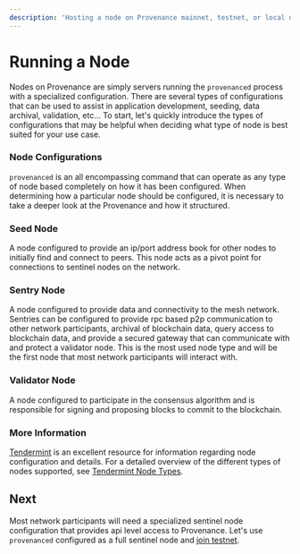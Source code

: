 ```yaml
---
description: 'Hosting a node on Provenance mainnet, testnet, or local development.'
---
```


# Running a Node

Nodes on Provenance are simply servers running the `provenanced` process with a specialized configuration. There are several types of configurations that can be used to assist in application development, seeding, data archival, validation, etc... To start, let's quickly introduce the types of configurations that may be helpful when deciding what type of node is best suited for your use case.

### Node Configurations

`provenanced` is an all encompassing command that can operate as any type of node based completely on how it has been configured. When determining how a particular node should be configured, it is necessary to take a deeper look at the Provenance and how it structured. 

### Seed Node

A node configured to provide an ip/port address book for other nodes to initially find and connect to peers. This node acts as a pivot point for connections to sentinel nodes on the network. 

### Sentry Node

A node configured to provide data and connectivity to the mesh network. Sentries can be configured to provide rpc based p2p communication to other network participants, archival of blockchain data, query access to blockchain data, and provide a secured gateway that can communicate with and protect a validator node. This is the most used node type and will be the first node that most network participants will interact with.

### Validator Node

A node configured to participate in the consensus algorithm and is responsible for signing and proposing blocks to commit to the blockchain. 

### More Information

[Tendermint](https://tendermint.com/) is an excellent resource for information regarding node configuration and details. For a detailed overview of the different types of nodes supported, see [Tendermint Node Types](https://docs.tendermint.com/master/nodes/).

## Next

Most network participants will need a specialized sentinel node configuration that provides api level access to Provenance. Let's use `provenanced` configured as a full sentinel node and [join testnet](join-provenance-testnet.md).


